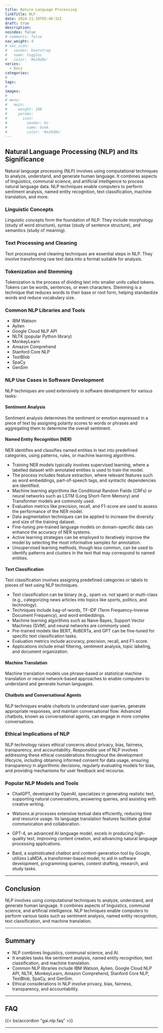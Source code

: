 ```yaml
---
title: Nature Language Processing
linkTitle: NLP
date: 2024-11-20T05:48:32Z
draft: true
description:
noindex: false
# comments: false
nav_weight: 4
# nav_icon:
#   vendor: bootstrap
#   name: toggles
#   color: '#e24d0e'
series:
  - Docs
categories:
#  -
tags:
#  -
images:
#  -
# menu:
#   main:
#     weight: 100
#     params:
#       icon:
#         vendor: bs
#         name: book
#         color: '#e24d0e'
---
```


## Natural Language Processing (NLP) and Its Significance

Natural language processing (NLP) involves using computational techniques to analyze, understand, and generate human language. It combines aspects of linguistics, communal science, and artificial intelligence to process natural language data. NLP techniques enable computers to perform sentiment analysis, named entity recognition, text classification, machine translation, and more.

### Linguistic Concepts

Linguistic concepts form the foundation of NLP. They include morphology (study of word structure), syntax (study of sentence structure), and semantics (study of meaning).

### Text Processing and Cleaning

Text processing and cleaning techniques are essential steps in NLP. They involve transforming raw text data into a format suitable for analysis.

### Tokenization and Stemming

Tokenization is the process of dividing text into smaller units called tokens. Tokens can be words, sentences, or even characters. Stemming is a technique that reduces words to their base or root form, helping standardize words and reduce vocabulary size.

### Common NLP Libraries and Tools

- IBM Watson
- Aylien
- Google Cloud NLP API
- NLTK (popular Python library)
- MonkeyLearn
- Amazon Comprehend
- Stanford Core NLP
- TextBlob
- SpaCy
- GenSim

### NLP Use Cases in Software Development

NLP techniques are used extensively in software development for various tasks:

#### Sentiment Analysis

Sentiment analysis determines the sentiment or emotion expressed in a piece of text by assigning polarity scores to words or phrases and aggregating them to determine the overall sentiment.

#### Named Entity Recognition (NER)

NER identifies and classifies named entities in text into predefined categories, using patterns, rules, or machine learning algorithms.

- Training NER models typically involves supervised learning, where a labelled dataset with annotated entities is used to train the model.
- The process includes feature extraction, where relevant features such as word embeddings, part-of-speech tags, and syntactic dependencies are identified.
- Machine learning algorithms like Conditional Random Fields (CRFs) or neural networks such as LSTM (Long Short-Term Memory) and Transformer models are commonly used.
- Evaluation metrics like precision, recall, and F1-score are used to assess the performance of the NER model.
- Data augmentation techniques can be applied to increase the diversity and size of the training dataset.
- Fine-tuning pre-trained language models on domain-specific data can enhance the accuracy of NER systems.
- Active learning strategies can be employed to iteratively improve the model by selecting the most informative samples for annotation.
- Unsupervised learning methods, though less common, can be used to identify patterns and clusters in the text that may correspond to named entities.

#### Text Classification

Text classification involves assigning predefined categories or labels to pieces of text using NLP techniques.

- Text classification can be binary (e.g., spam vs. not spam) or multi-class (e.g., categorizing news articles into topics like sports, politics, and technology).
- Techniques include bag-of-words, TF-IDF (Term Frequency-Inverse Document Frequency), and word embeddings.
- Machine learning algorithms such as Naive Bayes, Support Vector Machines (SVM), and neural networks are commonly used.
- Pre-trained models like BERT, RoBERTa, and GPT can be fine-tuned for specific text classification tasks.
- Evaluation metrics include accuracy, precision, recall, and F1-score.
- Applications include email filtering, sentiment analysis, topic labeling, and document organization.

#### Machine Translation

Machine translation models use phrase-based or statistical machine translation or neural network-based approaches to enable computers to understand and generate human languages.

#### Chatbots and Conversational Agents

NLP techniques enable chatbots to understand user queries, generate appropriate responses, and maintain conversational flow. Advanced chatbots, known as conversational agents, can engage in more complex conversations.

### Ethical Implications of NLP

NLP technology raises ethical concerns about privacy, bias, fairness, transparency, and accountability. Responsible use of NLP involves addressing these ethical considerations throughout the development lifecycle, including obtaining informed consent for data usage, ensuring transparency in algorithmic decisions, regularly evaluating models for bias, and providing mechanisms for user feedback and recourse.

### Popular NLP Models and Tools

- ChatGPT, developed by OpenAI, specializes in generating realistic text, supporting natural conversations, answering queries, and assisting with creative writing.

- Watsonx.ai processes extensive textual data efficiently, reducing time and resource usage. Its language translation features facilitate global communication and collaboration.

- GPT-4, an advanced AI language model, excels in producing high-quality text, improving content creation, and advancing natural language processing applications.

- Bard, a sophisticated chatbot and content-generation tool by Google, utilizes LaMDA, a transformer-based model, to aid in software development, programming queries, content drafting, research, and study tasks.

---

## Conclusion

NLP involves using computational techniques to analyze, understand, and generate human language. It combines aspects of linguistics, communal science, and artificial intelligence. NLP techniques enable computers to perform various tasks such as sentiment analysis, named entity recognition, text classification, and machine translation.

---

## Summary

- NLP combines linguistics, communal science, and AI.
- It enables tasks like sentiment analysis, named entity recognition, text classification, and machine translation.
- Common NLP libraries include IBM Watson, Aylien, Google Cloud NLP API, NLTK, MonkeyLearn, Amazon Comprehend, Stanford Core NLP, TextBlob, SpaCy, and GenSim.
- Ethical considerations in NLP involve privacy, bias, fairness, transparency, and accountability.

---

## FAQ

{{< bs/accordion "gai.nlp.faq" >}}

---
